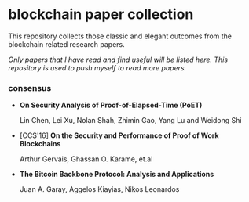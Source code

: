 # blockchain paper collection

This repository collects those classic and elegant outcomes from the blockchain related research papers.

*Only papers that I have read and find useful will be listed here. This repository is used to push myself to read more papers.*

### consensus

- **On Security Analysis of Proof-of-Elapsed-Time (PoET)**

  Lin Chen, Lei Xu, Nolan Shah, Zhimin Gao, Yang Lu and Weidong Shi

- [CCS'16] **On the Security and Performance of Proof of Work Blockchains**

  Arthur Gervais, Ghassan O. Karame, et.al

- **The Bitcoin Backbone Protocol: Analysis and Applications**

  Juan A. Garay, Aggelos Kiayias, Nikos Leonardos